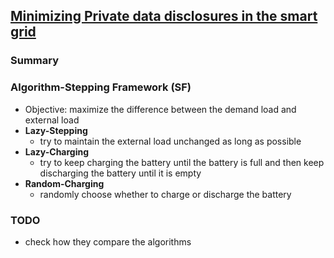 ## [Minimizing Private data disclosures in the smart grid](http://dl.acm.org/citation.cfm?id=2382242)

### Summary


### Algorithm-Stepping Framework (SF)
- Objective: maximize the difference between the demand load and external load
- **Lazy-Stepping**
  - try to maintain the external load unchanged as long as possible
- **Lazy-Charging**
  - try to keep charging the battery until the battery is full and then keep discharging the battery until it is empty
- **Random-Charging**
  - randomly choose whether to charge or discharge the battery
  
### TODO
- check how they compare the algorithms
